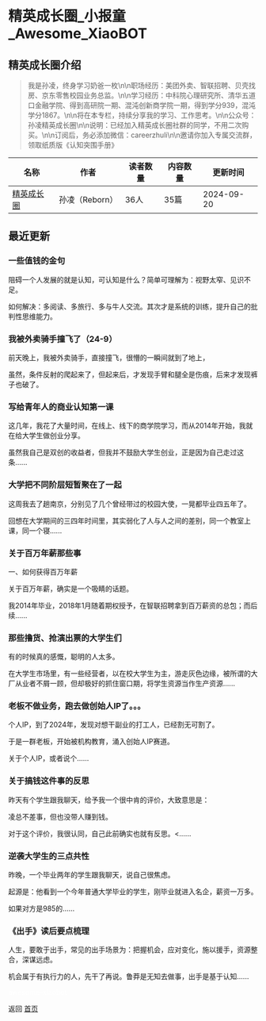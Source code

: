 # 精英成长圈_小报童_Awesome_XiaoBOT

## 精英成长圈介绍
> 我是孙凌，终身学习奶爸一枚\n\n职场经历：美团外卖、智联招聘、贝壳找房、京东零售校园业务总监。\n\n学习经历：中科院心理研究所、清华五道口金融学院、得到高研院一期、混沌创新商学院一期，得到学分939，混沌学分1867。\n\n将在本专栏，持续分享我的学习、工作思考。\n\n公众号：孙凌精英成长圈\n\n说明：已经加入精英成长圈社群的同学，不用二次购买。\n\n订阅后，务必添加微信：careerzhuli\n\n邀请你加入专属交流群，领取纸质版《认知突围手册》  
  


|名称|作者|读者数量|内容数量|更新时间|
|---|---|---|---|---|
|[精英成长圈](https://xiaobot.net/p/jihgying?refer=9c3f1c95-a052-465a-9902-f6d75080262a)|孙凌（Reborn）|36人|35篇|2024-09-20|

## 最近更新
### 一些值钱的金句

阻碍一个人发展的就是认知，可认知是什么？简单可理解为：视野太窄、见识不足。

如何解决：多阅读、多旅行、多与牛人交流。其次才是系统的训练，提升自己的批判性思维能力。

### 我被外卖骑手撞飞了（24-9）

前天晚上，我被外卖骑手，直接撞飞，很懵的一瞬间就到了地上，

虽然，条件反射的爬起来了，但起来后，才发现手臂和腿全是伤痕，后来才发现裤子也破了。

### 写给青年人的商业认知第一课

这几年，我花了大量时间，在线上、线下的商学院学习，而从2014年开始，我就在给大学生做创业分享。

虽然我自己是双创的收益者，但我并不鼓励大学生创业，正是因为自己走过这条......

### 大学把不同阶层短暂聚在了一起

这周我去了趟南京，分别见了几个曾经带过的校园大使，一晃都毕业四五年了。

回想在大学期间的三四年时间里，其实弱化了人与人之间的差别，同一个教室上课，同一个寝......

### 关于百万年薪那些事

一、如何获得百万年薪

关于百万年薪，确实是一个吸睛的话题。

我2014年毕业，2018年1月随着期权授予，在智联招聘拿到百万薪资的总包；而后续......

### 那些撸货、抢演出票的大学生们

有的时候真的感慨，聪明的人太多。

在大学生市场里，有一些经营者，以在校大学生为主，游走灰色边缘，被所谓的大厂从业者不屑一顾，但却极好的抓住窗口期，将学生资源当作生产资源......

### 老板不做业务，跑去做创始人IP了。。。

个人IP，到了2024年，发现对想干副业的打工人，已经割无可割了。

于是一群老板，开始被机构教育，涌入创始人IP赛道。

关于个人IP，或者说个......

### 关于搞钱这件事的反思

昨天有个学生跟我聊天，给予我一个很中肯的评价，大致意思是：

凌总不差事，但也没带人赚到钱。

对于这个评价，我很认同，自己此前确实也就有反思。<......

### 逆袭大学生的三点共性

昨晚，一个毕业两年的学生跟我聊天，说自己很焦虑。

起源是：他看到一个今年普通大学毕业的学生，刚毕业就进入名企，薪资一万多。

如果对方是985的......

### 《出手》读后要点梳理

人生，要敢于出手，常见的出手场景为：把握机会，应对变化，施以援手，资源整合，深谋远虑。

机会属于有执行力的人，先干了再说。鲁莽是无知去做事，出手是基于认知......


<a href="https://github.com/Reno9527/awesome-xiaobot" style="color: white; text-decoration: none;">awesome-xiaobot</a>

返回 [首页](../README.md)
